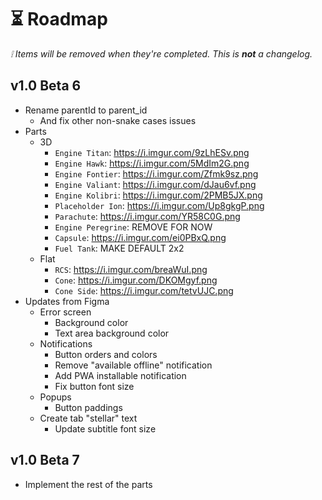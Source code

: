 # ⏳ Roadmap

_❕ Items will be removed when they're completed. This is **not** a changelog._

## v1.0 Beta 6

- Rename parentId to parent_id
  - And fix other non-snake cases issues
- Parts
	- 3D 
		- `Engine Titan`: https://i.imgur.com/9zLhESv.png
		- `Engine Hawk`: https://i.imgur.com/5MdIm2G.png
		- `Engine Fontier`: https://i.imgur.com/Zfmk9sz.png
		- `Engine Valiant`: https://i.imgur.com/dJau6vf.png
		- `Engine Kolibri`: https://i.imgur.com/2PMB5JX.png
		- `Placeholder Ion`: https://i.imgur.com/Up8gkgP.png
		- `Parachute`: https://i.imgur.com/YR58C0G.png
		- `Engine Peregrine`: REMOVE FOR NOW
		- `Capsule`: https://i.imgur.com/ei0PBxQ.png
		- `Fuel Tank`: MAKE DEFAULT 2x2
	- Flat
		- `RCS`: https://i.imgur.com/breaWuI.png
		- `Cone`: https://i.imgur.com/DKOMgyf.png
		- `Cone Side`: https://i.imgur.com/tetvUJC.png
- Updates from Figma
  - Error screen
    - Background color
    - Text area background color
  - Notifications
    - Button orders and colors
    - Remove "available offline" notification
    - Add PWA installable notification
    - Fix button font size
  - Popups
    - Button paddings
  - Create tab "stellar" text
    - Update subtitle font size

## v1.0 Beta 7

- Implement the rest of the parts
